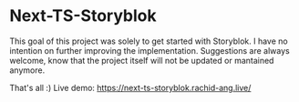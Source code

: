 # Next-TS-Storyblok

This goal of this project was solely to get started with Storyblok. I have no intention on further improving the implementation.
Suggestions are always welcome, know that the project itself will not be updated or mantained anymore.

That's all :) 
Live demo: https://next-ts-storyblok.rachid-ang.live/
